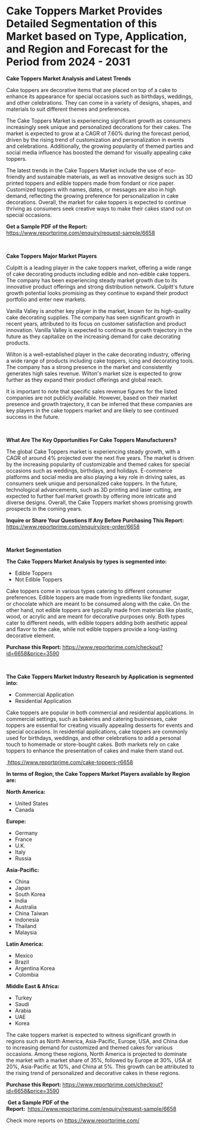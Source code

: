 <p><h1>Cake Toppers Market Provides Detailed Segmentation of this Market based on Type, Application, and Region and Forecast for the Period from 2024 - 2031</h1></p><p><strong>Cake Toppers Market Analysis and Latest Trends</strong></p>
<p><p>Cake toppers are decorative items that are placed on top of a cake to enhance its appearance for special occasions such as birthdays, weddings, and other celebrations. They can come in a variety of designs, shapes, and materials to suit different themes and preferences.</p><p>The Cake Toppers Market is experiencing significant growth as consumers increasingly seek unique and personalized decorations for their cakes. The market is expected to grow at a CAGR of 7.60% during the forecast period, driven by the rising trend of customization and personalization in events and celebrations. Additionally, the growing popularity of themed parties and social media influence has boosted the demand for visually appealing cake toppers.</p><p>The latest trends in the Cake Toppers Market include the use of eco-friendly and sustainable materials, as well as innovative designs such as 3D printed toppers and edible toppers made from fondant or rice paper. Customized toppers with names, dates, or messages are also in high demand, reflecting the growing preference for personalization in cake decorations. Overall, the market for cake toppers is expected to continue thriving as consumers seek creative ways to make their cakes stand out on special occasions.</p></p>
<p><strong>Get a Sample PDF of the Report:&nbsp;</strong> <a href="https://www.reportprime.com/enquiry/request-sample/6658">https://www.reportprime.com/enquiry/request-sample/6658</a></p>
<p>&nbsp;</p>
<p><strong>Cake Toppers Major Market Players</strong></p>
<p><p>Culpitt is a leading player in the cake toppers market, offering a wide range of cake decorating products including edible and non-edible cake toppers. The company has been experiencing steady market growth due to its innovative product offerings and strong distribution network. Culpitt's future growth potential looks promising as they continue to expand their product portfolio and enter new markets.</p><p>Vanilla Valley is another key player in the market, known for its high-quality cake decorating supplies. The company has seen significant growth in recent years, attributed to its focus on customer satisfaction and product innovation. Vanilla Valley is expected to continue its growth trajectory in the future as they capitalize on the increasing demand for cake decorating products.</p><p>Wilton is a well-established player in the cake decorating industry, offering a wide range of products including cake toppers, icing and decorating tools. The company has a strong presence in the market and consistently generates high sales revenue. Wilton's market size is expected to grow further as they expand their product offerings and global reach.</p><p>It is important to note that specific sales revenue figures for the listed companies are not publicly available. However, based on their market presence and growth trajectory, it can be inferred that these companies are key players in the cake toppers market and are likely to see continued success in the future.</p></p>
<p>&nbsp;</p>
<p><strong>What Are The Key Opportunities For Cake Toppers Manufacturers?</strong></p>
<p><p>The global Cake Toppers market is experiencing steady growth, with a CAGR of around 4% projected over the next five years. The market is driven by the increasing popularity of customizable and themed cakes for special occasions such as weddings, birthdays, and holidays. E-commerce platforms and social media are also playing a key role in driving sales, as consumers seek unique and personalized cake toppers. In the future, technological advancements, such as 3D printing and laser cutting, are expected to further fuel market growth by offering more intricate and diverse designs. Overall, the Cake Toppers market shows promising growth prospects in the coming years.</p></p>
<p><strong>Inquire or Share Your Questions If Any Before Purchasing This Report:</strong> <a href="https://www.reportprime.com/enquiry/pre-order/6658">https://www.reportprime.com/enquiry/pre-order/6658</a></p>
<p>&nbsp;</p>
<p><strong>Market Segmentation</strong></p>
<p><strong>The Cake Toppers Market Analysis by types is segmented into:</strong></p>
<p><ul><li>Edible Toppers</li><li>Not Edible Toppers</li></ul></p>
<p><p>Cake toppers come in various types catering to different consumer preferences. Edible toppers are made from ingredients like fondant, sugar, or chocolate which are meant to be consumed along with the cake. On the other hand, not edible toppers are typically made from materials like plastic, wood, or acrylic and are meant for decorative purposes only. Both types cater to different needs, with edible toppers adding both aesthetic appeal and flavor to the cake, while not edible toppers provide a long-lasting decorative element.</p></p>
<p><strong>Purchase this Report:&nbsp;</strong><a href="https://www.reportprime.com/checkout?id=6658&price=3590">https://www.reportprime.com/checkout?id=6658&price=3590</a></p>
<p>&nbsp;</p>
<p><strong>The Cake Toppers Market Industry Research by Application is segmented into:</strong></p>
<p><ul><li>Commercial Application</li><li>Residential Application</li></ul></p>
<p><p>Cake toppers are popular in both commercial and residential applications. In commercial settings, such as bakeries and catering businesses, cake toppers are essential for creating visually appealing desserts for events and special occasions. In residential applications, cake toppers are commonly used for birthdays, weddings, and other celebrations to add a personal touch to homemade or store-bought cakes. Both markets rely on cake toppers to enhance the presentation of cakes and make them stand out.</p></p>
<p><a href="https://www.reportprime.com/cake-toppers-r6658">&nbsp;https://www.reportprime.com/cake-toppers-r6658</a></p>
<p><strong>In terms of Region, the Cake Toppers Market Players available by Region are:</strong></p>
<p>
    <p> <strong> North America: </strong>
        <ul>
            <li>United States</li>
            <li>Canada</li>
        </ul>
        </p> 
    <p> <strong> Europe: </strong>
        <ul>
            <li>Germany</li>
            <li>France</li>
            <li>U.K.</li>
            <li>Italy</li>
            <li>Russia</li>
        </ul>
        </p> 
    <p> <strong> Asia-Pacific: </strong>
        <ul>
            <li>China</li>
            <li>Japan</li>
            <li>South Korea</li>
            <li>India</li>
            <li>Australia</li>
            <li>China Taiwan</li>
            <li>Indonesia</li>
            <li>Thailand</li>
            <li>Malaysia</li>
        </ul>
        </p> 
    <p> <strong> Latin America: </strong>
        <ul>
            <li>Mexico</li>
            <li>Brazil</li>
            <li>Argentina Korea</li>
            <li>Colombia</li>
        </ul>
        </p> 
    <p> <strong> Middle East & Africa: </strong>
        <ul>
            <li>Turkey</li>
            <li>Saudi</li>
            <li>Arabia</li>
            <li>UAE</li>
            <li>Korea</li>
        </ul>
    </p>
    </p>
<p><p>The cake toppers market is expected to witness significant growth in regions such as North America, Asia-Pacific, Europe, USA, and China due to increasing demand for customized and themed cakes for various occasions. Among these regions, North America is projected to dominate the market with a market share of 35%, followed by Europe at 30%, USA at 20%, Asia-Pacific at 10%, and China at 5%. This growth can be attributed to the rising trend of personalized and decorative cakes in these regions.</p></p>
<p><strong>Purchase this Report: </strong><a href="https://www.reportprime.com/checkout?id=6658&price=3590">https://www.reportprime.com/checkout?id=6658&price=3590</a></p>
<p>&nbsp;<strong>Get a Sample PDF of the Report:&nbsp;&nbsp;</strong><a href="https://www.reportprime.com/enquiry/request-sample/6658">https://www.reportprime.com/enquiry/request-sample/6658</a></p>
<p><strong></strong></p>
<p>Check more reports on <a href="https://www.reportprime.com/">https://www.reportprime.com/</a></p>